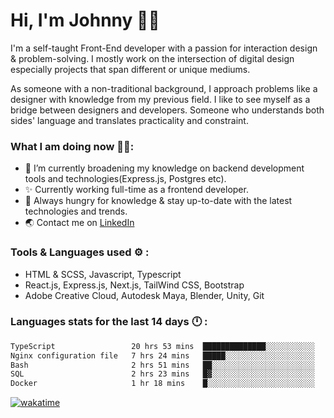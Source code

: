 # Hi, I'm Johnny 👋🧑‍

I'm a self-taught Front-End developer with a passion for interaction design & problem-solving. I mostly work on the intersection of digital design especially projects that span different or unique mediums.

As someone with a non-traditional background, I approach problems like a designer with knowledge from my previous field. I like to see myself as a bridge between designers and developers. Someone who understands both sides' language and translates practicality and constraint.

### What I am doing now 🧑‍💻:

- 🔭 I’m currently broadening my knowledge on backend development tools and technologies(Express.js, Postgres etc).
- ✨ Currently working full-time as a frontend developer.
- 📖 Always hungry for knowledge & stay up-to-date with the latest technologies and trends.
- 🌏 Contact me on [LinkedIn](https://www.linkedin.com/in/johchai/)

### Tools & Languages used ⚙️ :

- HTML & SCSS, Javascript, Typescript
- React.js, Express.js, Next.js, TailWind CSS, Bootstrap
- Adobe Creative Cloud, Autodesk Maya, Blender, Unity, Git

### Languages stats for the last 14 days 🕛 :

<!--START_SECTION:waka-->

```txt
TypeScript                 20 hrs 53 mins  ██████████████░░░░░░░░░░░   56.12 %
Nginx configuration file   7 hrs 24 mins   █████░░░░░░░░░░░░░░░░░░░░   19.89 %
Bash                       2 hrs 51 mins   ██░░░░░░░░░░░░░░░░░░░░░░░   07.69 %
SQL                        2 hrs 23 mins   █▓░░░░░░░░░░░░░░░░░░░░░░░   06.42 %
Docker                     1 hr 18 mins    █░░░░░░░░░░░░░░░░░░░░░░░░   03.51 %
```

<!--END_SECTION:waka-->

[![wakatime](https://wakatime.com/badge/user/0cd14e89-b357-451d-b5c1-4a79286fb5a6.svg)](https://wakatime.com/@0cd14e89-b357-451d-b5c1-4a79286fb5a6)
